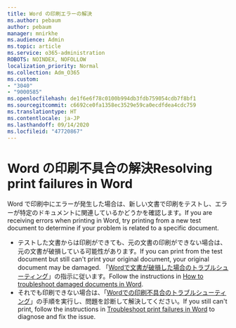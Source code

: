 ```yaml
---
title: Word の印刷エラーの解決
ms.author: pebaum
author: pebaum
manager: mnirkhe
ms.audience: Admin
ms.topic: article
ms.service: o365-administration
ROBOTS: NOINDEX, NOFOLLOW
localization_priority: Normal
ms.collection: Adm_O365
ms.custom:
- "3040"
- "9000585"
ms.openlocfilehash: de1f6e6f78c0100b994db3fdb759054cdb7f8bf1
ms.sourcegitcommit: c6692ce0fa1358ec3529e59ca0ecdfdea4cdc759
ms.translationtype: HT
ms.contentlocale: ja-JP
ms.lasthandoff: 09/14/2020
ms.locfileid: "47720867"
---
```

# <a name="resolving-print-failures-in-word"></a><span data-ttu-id="ce193-102">Word の印刷不具合の解決</span><span class="sxs-lookup"><span data-stu-id="ce193-102">Resolving print failures in Word</span></span>

<span data-ttu-id="ce193-103">Word で印刷中にエラーが発生した場合は、新しい文書で印刷をテストし、エラーが特定のドキュメントに関連しているかどうかを確認します。</span><span class="sxs-lookup"><span data-stu-id="ce193-103">If you are receiving errors when printing in Word, try printing from a new test document to determine if your problem is related to a specific document.</span></span>

- <span data-ttu-id="ce193-104">テストした文書からは印刷ができても、元の文書の印刷ができない場合は、元の文書が破損している可能性があります。</span><span class="sxs-lookup"><span data-stu-id="ce193-104">If you can print from the test document but still can't print your original document, your original document may be damaged.</span></span> <span data-ttu-id="ce193-105">「[Wordで文書が破損した場合のトラブルシューティング](https://docs.microsoft.com/office/troubleshoot/word/damaged-documents-in-word#update-microsoft-office-and-windows)」の指示に従います。</span><span class="sxs-lookup"><span data-stu-id="ce193-105">Follow the instructions in [How to troubleshoot damaged documents in Word](https://docs.microsoft.com/office/troubleshoot/word/damaged-documents-in-word#update-microsoft-office-and-windows).</span></span>
- <span data-ttu-id="ce193-106">それでも印刷できない場合は、「[Wordでの印刷不具合のトラブルシューティング](https://docs.microsoft.com/office/troubleshoot/word/print-failures-in-word)」の手順を実行し、問題を診断して解決してください。</span><span class="sxs-lookup"><span data-stu-id="ce193-106">If you still can't print, follow the instructions in [Troubleshoot print failures in Word](https://docs.microsoft.com/office/troubleshoot/word/print-failures-in-word) to diagnose and fix the issue.</span></span>